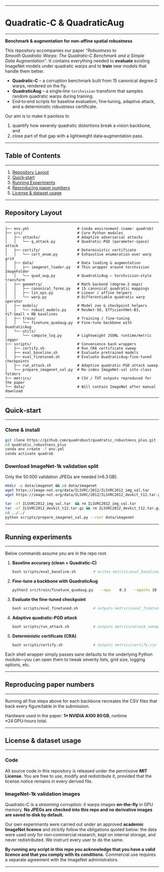 
---
# Quadratic‑C & QuadraticAug
---

**Benchmark & augmentation for non‑affine spatial robustness**

This repository accompanies our paper *“Robustness to Smooth Quadratic Warps: The Quadratic‑C Benchmark and a Simple Data Augmentation”*.
It contains everything needed to **evaluate** existing ImageNet models under quadratic warps and to **train** new models that handle them better.

* **Quadratic‑C** – a corruption benchmark built from 15 canonical degree‑2 warps, rendered on the fly.
* **QuadraticAug** – a single‑line `torchvision` transform that samples random quadratic warps during training.
* End‑to‑end scripts for baseline evaluation, fine‑tuning, adaptive attack, and a deterministic robustness certificate.

Our aim is to make it painless to

1. quantify how severely quadratic distortions break a vision backbone, and
2. close part of that gap with a lightweight data‑augmentation pass.

---

## Table of Contents
---
1. [Repository Layout](#repository-layout)
2. [Quick‑start](#quick-start)  
3. [Running Experiments](#running-experiments)
4. [Reproducing paper numbers](#reproducing-paper-numbers)
5. [License & dataset usage](#license--dataset-usage)


---

## Repository Layout
---
```text
├── env.yml                      # Conda environment (name: quadrob)
├── src/                         # Core Python modules
│   ├── attacks/                 # Adaptive adversarial attacks
│   │   └── q_attack.py          # Quadratic‑PGD (parameter‑space) attack
│   ├── certify/                 # Deterministic certificate
│   │   └── cert_enum.py         # Exhaustive enumeration over warp grid
│   ├── data/                    # Data loading & augmentation
│   │   ├── imagenet_loader.py   # Thin wrapper around torchvision ImageFolder
│   │   └── quad_aug.py          # QuadraticAug – torchvision‑style transform
│   ├── geometry/                # Math backend (degree‑2 maps)
│   │   ├── canonical_forms.py   # 15 canonical quadratic mappings
│   │   ├── lin_ops.py           # Linear / affine helpers
│   │   └── warp.py              # Differentiable quadratic warp operator
│   ├── models/                  # Model zoo & checkpoint helpers
│   │   └── robust_models.py     # ResNet‑50, EfficientNet‑B3, ViT‑Small + RB baselines
│   ├── train/                   # Training / fine‑tuning
│   │   └── finetune_quadaug.py  # Fine‑tune backbone with QuadraticAug
│   └── utils/
│       └── compute_log.py       # Lightweight JSONL runtime/metric logger
├── scripts/                     # Convenience bash wrappers
│   ├── certify.sh               # Run CRA certificate sweep
│   ├── eval_baseline.sh         # Evaluate pretrained models
│   ├── eval_finetuned.sh        # Evaluate QuadraticAug‑fine‑tuned checkpoints
│   ├── run_attack.sh            # Adaptive quadratic‑PGD attack sweep
│   └── prepare_imagenet_val.py  # Re‑index ImageNet‑val into class folders
├── metrics/                     # CSV / TXT outputs reproduced for the paper
└── data/                        # Will contain ImageNet after manual download
```

---

## Quick‑start
---
### Clone & install

```bash
git clone https://github.com/quadrobust/quadratic_robustness_plus.git
cd quadratic_robustness_plus
conda env create -f env.yml
conda activate quadrob
```

### Download **ImageNet‑1k validation** split

Only the 50 000 validation JPEGs are needed (≈6.3 GB).

```bash
mkdir -p data/imagenet && cd data/imagenet
wget https://image-net.org/data/ILSVRC/2012/ILSVRC2012_img_val.tar
wget https://image-net.org/data/ILSVRC/2012/ILSVRC2012_devkit_t12.tar.gz

tar -xf ILSVRC2012_img_val.tar  && rm ILSVRC2012_img_val.tar
tar -xf ILSVRC2012_devkit_t12.tar.gz && rm ILSVRC2012_devkit_t12.tar.gz
cd ../../
python scripts/prepare_imagenet_val.py --root data/imagenet
```

---

## Running experiments
---
Below commands assume you are in the repo root.

1. **Baseline accuracy (clean + Quadratic‑C)**

   ```bash
   bash scripts/eval_baseline.sh        # writes metrics/eval_baseline.csv (.txt)
   ```
2. **Fine‑tune a backbone with QuadraticAug**

   ```bash
   python3 src/train/finetune_quadaug.py   --eps    0.3   --epochs 10   --batch  128   --lr     5e-5   2>&1
   ```
3. **Evaluate the fine‑tuned checkpoint**

   ```bash
   bash scripts/eval_finetuned.sh       # outputs metrics/eval_finetuned.csv (.txt)
   ```
4. **Adaptive quadratic‑PGD attack**

   ```bash
   bash scripts/run_attack.sh           # outputs metrics/attack_sweep.csv (.txt)
   ```
5. **Deterministic certificate (CRA)**

   ```bash
   bash scripts/certify.sh              # outputs metrics/certify.csv (.txt)
   ```

Each shell wrapper simply passes sane defaults to the underlying Python module—you can open them to tweak severity lists, grid size, logging options, etc.

---

## Reproducing paper numbers
---
Running all five steps above for each backbone recreates the CSV files that back every figure/table in the submission.

Hardware used in the paper: **1× NVIDIA A100 80 GB**, runtime ≈24 GPU‑hours total.

---

## License & dataset usage
---
### Code

All source code in this repository is released under the permissive **MIT License**. You are free to use, modify and redistribute it, provided that the license notice remains in every derived file.

### ImageNet‑1k validation images

Quadratic‑C is a *streaming* corruption: it warps images **on‑the‑fly** in GPU memory. **No JPEGs are checked into this repo and no derivative images are saved to disk by default.**

Our own experiments were carried out under an approved **academic ImageNet licence** and strictly follow the obligations quoted below: the data were used *only* for non‑commercial research, kept on internal storage, and never redistributed. We instruct every user to do the same.

**By running any script in this repo you acknowledge that you have a valid licence and that you comply with its conditions.**  Commercial use requires a separate agreement with the ImageNet administrators.

---




